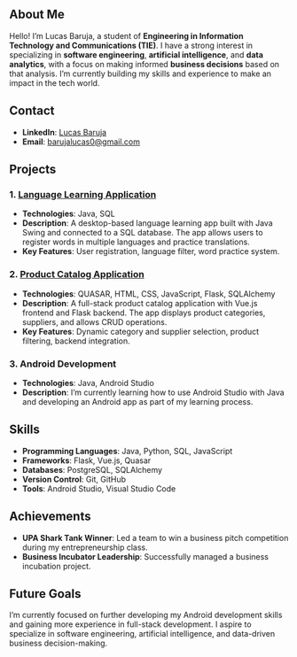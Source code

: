 ## About Me
Hello! I’m Lucas Baruja, a student of **Engineering in Information Technology and Communications (TIE)**. I have a strong interest in specializing in **software engineering**, **artificial intelligence**, and **data analytics**, with a focus on making informed **business decisions** based on that analysis. I’m currently building my skills and experience to make an impact in the tech world.

## Contact
- **LinkedIn**: [Lucas Baruja](https://www.linkedin.com/in/lucas-baruja-581064332/)
- **Email**: [barujalucas0@gmail.com](mailto:barujalucas0@gmail.com)

## Projects

### 1. [Language Learning Application](https://github.com/lucasbaruj4/language-learning-app)
- **Technologies**: Java, SQL
- **Description**: A desktop-based language learning app built with Java Swing and connected to a SQL database. The app allows users to register words in multiple languages and practice translations.
- **Key Features**: User registration, language filter, word practice system.

### 2. [Product Catalog Application](https://github.com/lucasbaruj4/catalog-website)
- **Technologies**: QUASAR, HTML, CSS, JavaScript, Flask, SQLAlchemy
- **Description**: A full-stack product catalog application with Vue.js frontend and Flask backend. The app displays product categories, suppliers, and allows CRUD operations.
- **Key Features**: Dynamic category and supplier selection, product filtering, backend integration.

### 3. Android Development
- **Technologies**: Java, Android Studio
- **Description**: I’m currently learning how to use Android Studio with Java and developing an Android app as part of my learning process.

## Skills
- **Programming Languages**: Java, Python, SQL, JavaScript
- **Frameworks**: Flask, Vue.js, Quasar
- **Databases**: PostgreSQL, SQLAlchemy
- **Version Control**: Git, GitHub
- **Tools**: Android Studio, Visual Studio Code

## Achievements
- **UPA Shark Tank Winner**: Led a team to win a business pitch competition during my entrepreneurship class.
- **Business Incubator Leadership**: Successfully managed a business incubation project.

## Future Goals
I’m currently focused on further developing my Android development skills and gaining more experience in full-stack development. I aspire to specialize in software engineering, artificial intelligence, and data-driven business decision-making.
